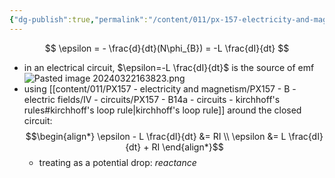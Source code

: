 ```yaml
---
{"dg-publish":true,"permalink":"/content/011/px-157-electricity-and-magnetism/px-157-d-induction/px-157-d3b-faraday-s-law-for-solenoid-or-inductor/","noteIcon":"1","created":"2025-08-27T13:14:00.369+01:00","updated":"2024-11-26T20:10:48.000+00:00"}
---
```


$$
\epsilon = - \frac{d}{dt}(N\phi_{B}) = -L \frac{dI}{dt}
$$
- in an electrical circuit, $\epsilon=-L \frac{dI}{dt}$ is the source of emf
![Pasted image 20240322163823.png](/img/user/pics/Pasted%20image%2020240322163823.png)
- using [[content/011/PX157 - electricity and magnetism/PX157 - B - electric fields/IV - circuits/PX157 - B14a - circuits - kirchhoff's rules#kirchhoff's loop rule\|kirchhoff's loop rule]] around the closed circuit:
$$\begin{align*}
		\epsilon - L \frac{dI}{dt} &= RI \\
		\epsilon &= L \frac{dI}{dt} + RI
	\end{align*}$$
	- treating as a potential drop: *reactance*